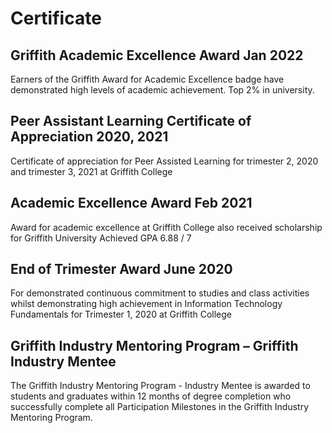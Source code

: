 # Certificate

<h2> Griffith Academic Excellence Award Jan 2022 </h2>
Earners of the Griffith Award for Academic Excellence badge have demonstrated high levels of academic achievement. Top 2% in university.


<h2>Peer Assistant Learning Certificate of Appreciation 2020, 2021</h2>
Certificate of appreciation for Peer Assisted Learning for trimester 2, 2020 and trimester 3, 2021 at Griffith College


<h2>Academic Excellence Award Feb 2021</h2>
Award for academic excellence at Griffith College also received scholarship for Griffith University
Achieved GPA 6.88 / 7


<h2>End of Trimester Award June 2020</h2>
For demonstrated continuous commitment to studies and class activities whilst demonstrating high achievement in Information Technology Fundamentals for Trimester 1, 2020 at Griffith College



<h2>Griffith Industry Mentoring Program – Griffith Industry Mentee</h2>
The Griffith Industry Mentoring Program - Industry Mentee is awarded to students and graduates within 12 months of degree completion who successfully complete all Participation Milestones in the Griffith Industry Mentoring Program.
